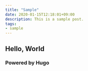 ```yaml
---
title: "Sample"
date: 2020-01-15T12:18:01+09:00
description: This is a sample post.
tags:
- sample
---
```


## Hello, World
### Powered by Hugo